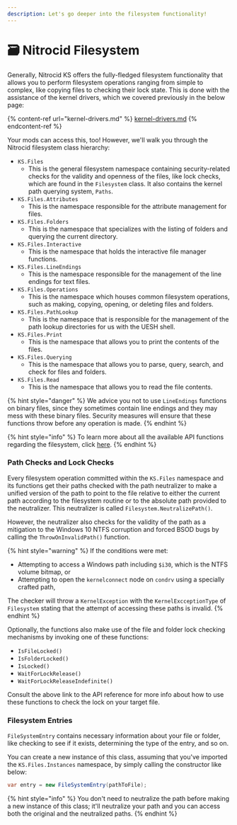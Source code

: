 ```yaml
---
description: Let's go deeper into the filesystem functionality!
---
```


# 🗃 Nitrocid Filesystem

Generally, Nitrocid KS offers the fully-fledged filesystem functionality that allows you to perform filesystem operations ranging from simple to complex, like copying files to checking their lock state. This is done with the assistance of the kernel drivers, which we covered previously in the below page:

{% content-ref url="kernel-drivers.md" %}
[kernel-drivers.md](kernel-drivers.md)
{% endcontent-ref %}

Your mods can access this, too! However, we'll walk you through the Nitrocid filesystem class hierarchy:

* `KS.Files`
  * This is the general filesystem namespace containing security-related checks for the validity and openness of the files, like lock checks, which are found in the `Filesystem` class. It also contains the kernel path querying system, `Paths`.
* `KS.Files.Attributes`
  * This is the namespace responsible for the attribute management for files.
* `KS.Files.Folders`
  * This is the namespace that specializes with the listing of folders and querying the current directory.
* `KS.Files.Interactive`
  * This is the namespace that holds the interactive file manager functions.
* `KS.Files.LineEndings`
  * This is the namespace responsible for the management of the line endings for text files.
* `KS.Files.Operations`
  * This is the namespace which houses common filesystem operations, such as making, copying, opening, or deleting files and folders.
* `KS.Files.PathLookup`
  * This is the namespace that is responsible for the management of the path lookup directories for us with the UESH shell.
* `KS.Files.Print`
  * This is the namespace that allows you to print the contents of the files.
* `KS.Files.Querying`
  * This is the namespace that allows you to parse, query, search, and check for files and folders.
* `KS.Files.Read`
  * This is the namespace that allows you to read the file contents.

{% hint style="danger" %}
We advice you not to use `LineEndings` functions on binary files, since they sometimes contain line endings and they may mess with these binary files. Security measures will ensure that these functions throw before any operation is made.
{% endhint %}

{% hint style="info" %}
To learn more about all the available API functions regarding the filesystem, click [here](https://aptivi.github.io/NitrocidKS/api/KS.Files.html).
{% endhint %}

### Path Checks and Lock Checks

Every filesystem operation committed within the `KS.Files` namespace and its functions get their paths checked with the path neutralizer to make a unified version of the path to point to the file relative to either the current path according to the filesystem routine or to the absolute path provided to the neutralizer. This neutralizer is called `Filesystem.NeutralizePath()`.

However, the neutralizer also checks for the validity of the path as a mitigation to the Windows 10 NTFS corruption and forced BSOD bugs by calling the `ThrowOnInvalidPath()` function.

{% hint style="warning" %}
If the conditions were met:

* Attempting to access a Windows path including `$i30`, which is the NTFS volume bitmap, or
* Attempting to open the `kernelconnect` node on `condrv` using a specially crafted path,

The checker will throw a `KernelException` with the `KernelExcceptionType` of `Filesystem` stating that the attempt of accessing these paths is invalid.
{% endhint %}

Optionally, the functions also make use of the file and folder lock checking mechanisms by invoking one of these functions:

* `IsFileLocked()`
* `IsFolderLocked()`
* `IsLocked()`
* `WaitForLockRelease()`
* `WaitForLockReleaseIndefinite()`

Consult the above link to the API reference for more info about how to use these functions to check the lock on your target file.

### Filesystem Entries

`FileSystemEntry` contains necessary information about your file or folder, like checking to see if it exists, determining the type of the entry, and so on.

You can create a new instance of this class, assuming that you've imported the `KS.Files.Instances` namespace, by simply calling the constructor like below:

```csharp
var entry = new FileSystemEntry(pathToFile);
```

{% hint style="info" %}
You don't need to neutralize the path before making a new instance of this class; it'll neutralize your path and you can access both the original and the neutralized paths.
{% endhint %}

